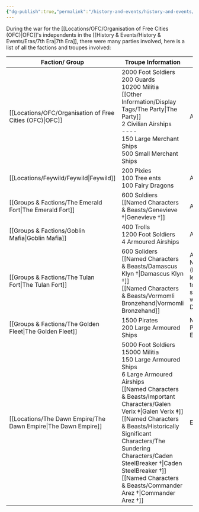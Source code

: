 ```yaml
---
{"dg-publish":true,"permalink":"/history-and-events/history-and-events/the-war-for-the-ofc-s-freedom/","updated":"2025-08-10T13:26:55.371+01:00"}
---
```


During the war for the [[Locations/OFC/Organisation of Free Cities (OFC)\|OFC]]'s independents in the [[History & Events/History & Events/Eras/7th Era\|7th Era]], there were many parties involved, here is a list of all the factions and troupes involved:

| Faction/ Group                             | Troupe Information                                                                                                                                               | Status                                                      |
| ------------------------------------------ | ---------------------------------------------------------------------------------------------------------------------------------------------------------------- | ----------------------------------------------------------- |
| [[Locations/OFC/Organisation of Free Cities (OFC)\|OFC]] | 2000 Foot Soldiers<br>200 Guards<br>10200 Militia<br>[[Other Information/Display Tags/The Party\|The Party]]<br>2 Civilian Airships<br>----<br>150 Large Merchant Ships<br>500 Small Merchant Ships        | ALLIED                                                      |
| [[Locations/Feywild/Feywild\|Feywild]]                                | 200 Pixies<br>100 Tree ents<br>100 Fairy Dragons                                                                                                                 | ALLIED                                                      |
| [[Groups & Factions/The Emerald Fort\|The Emerald Fort]]                       | 600 Soldiers<br>[[Named Characters & Beasts/Genevieve †\|Genevieve †]]                                                                                                                                    | ALLIED                                                      |
| [[Groups & Factions/Goblin Mafia\|Goblin Mafia]]                           | 400 Trolls<br>1200 Foot Soldiers<br>4 Armoured Airships                                                                                                          | ALLIED                                                      |
| [[Groups & Factions/The Tulan Fort\|The Tulan Fort]]                         | 600 Soliders<br>[[Named Characters & Beasts/Damascus Klyn †\|Damascus Klyn †]]<br>[[Named Characters & Beasts/Vormomli Bronzehand\|Vormomli Bronzehand]]                                                                                                     | Assumed Neutral (later learned to have sided with The Dawn) |
| [[Groups & Factions/The Golden Fleet\|The Golden Fleet]]                       | 1500 Pirates<br>200 Large Armoured Ships                                                                                                                         | Neutral / Potensial Enemy                                   |
| [[Locations/The Dawn Empire/The Dawn Empire\|The Dawn Empire]]                        | 5000 Foot Soldiers <br>15000 Militia<br>150 Large Armoured Ships<br>6 Large Armoured Airships<br>[[Named Characters & Beasts/Important Characters/Galen Verix ‡\|Galen Verix ‡]]<br>[[Named Characters & Beasts/Historically Significant  Characters/The Sundering Characters/Caden SteelBreaker †\|Caden SteelBreaker †]]<br>[[Named Characters & Beasts/Commander Arez †\|Commander Arez †]] | Enemy                                                       |
